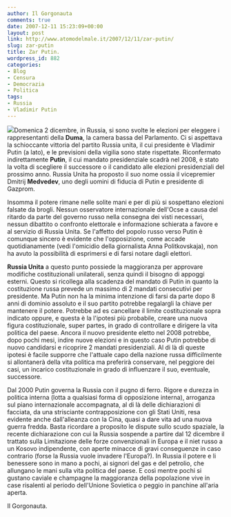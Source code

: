 ```yaml
---
author: Il Gorgonauta
comments: true
date: 2007-12-11 15:23:09+00:00
layout: post
link: http://www.atomodelmale.it/2007/12/11/zar-putin/
slug: zar-putin
title: Zar Putin.
wordpress_id: 882
categories:
- Blog
- Censura
- Democrazia
- Politica
tags:
- Russia
- Vladimir Putin
---
```


![](http://www.atomodelmale.it/wp-content/uploads/2008/10/200px-vladimir_putin.jpg)Domenica 2 dicembre, in Russia, si sono svolte le elezioni per eleggere i rappresentanti della **Duma**, la camera bassa del Parlamento. Ci si aspettava la schioccante vittoria del partito Russia unita, il cui presidente è Vladimir Putin (a lato), e le previsioni della vigilia sono state rispettate. Riconfermato indirettamente **Putin**, il cui mandato presidenziale scadrà nel 2008, è stato la volta di scegliere il successore o il candidato alle elezioni presidenziali del prossimo anno. Russia Unita ha proposto il suo nome ossia il vicepremier Dmitrij **Medvedev**, uno degli uomini di fiducia di Putin e presidente di Gazprom.

Insomma il potere rimane nelle solite mani e per di più si sospettano elezioni falsate da brogli. Nessun osservatore internazionale dell'Ocse a causa del ritardo da parte del governo russo nella consegna dei visti necessari, nessun dibattito o confronto elettorale e informazione schierata a favore e al servizio di Russia Unita. Se l'affetto del popolo russo verso Putin è comunque sincero è evidente che l'opposizione, come accade quotidianamente (vedi l'omicidio della giornalista Anna Politkovskaja), non ha avuto la possibilità di esprimersi e di farsi notare dagli elettori.

<!-- more -->


**Russia Unita** a questo punto possiede la maggioranza per approvare modifiche costituzionali unilaterali, senza quindi il bisogno di appoggi esterni. Questo si ricollega alla scadenza del mandato di Putin in quanto la costituzione russa prevede un massimo di 2 mandati consecutivi per presidente. Ma Putin non ha la minima intenzione di farsi da parte dopo 8 anni di dominio assoluto e il suo partito potrebbe regalargli la chiave per mantenere il potere. Potrebbe ad es cancellare il limite costituzionale sopra indicato oppure, e questa è la l'ipotesi più probabile, creare una nuova figura costituzionale, super partes, in grado di controllare e dirigere la vita politica del paese. Ancora il nuovo presidente eletto nel 2008 potrebbe, dopo pochi mesi, indire nuove elezioni e in questo caso Putin potrebbe di nuovo candidarsi e ricoprire 2 mandati presidenziali. Al di là di queste ipotesi è facile supporre che l'attuale capo della nazione russa difficilmente si allontanerà della vita politica ma preferirà conservare, nel peggiore dei casi, un incarico costituzionale in grado di influenzare il suo, eventuale, successore.

Dal 2000 Putin governa la Russia con il pugno di ferro. Rigore e durezza in politica interna (lotta a qualsiasi forma di opposizione interna), arroganza sul piano internazionale accompagnata, al di là delle dichiarazioni di facciata, da una strisciante contrapposizione con gli Stati Uniti, resa evidente anche dall'alleanza con la Cina, quasi a dare vita ad una nuova guerra fredda. Basta ricordare a proposito le dispute sullo scudo spaziale, la recente dichiarazione con cui la Russia sospende a partire dal 12 dicembre il trattato sulla Limitazione delle forze convenzionali in Europa e il niet russo a un Kosovo indipendente, con aperte minacce di gravi conseguenze in caso contrario (forse la Russia vuole invadere l'Europa?). In Russia il potere e li benessere sono in mano a pochi, ai signori del gas e del petrolio, che allungano le mani sulla vita politica del paese. E così mentre pochi si gustano caviale e champagne la maggioranza della popolazione vive in case risalenti al periodo dell'Unione Sovietica o peggio in panchine all'aria aperta.

Il Gorgonauta. 
